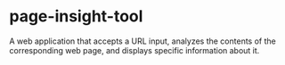 # page-insight-tool
A web application that accepts a URL input, analyzes the contents of the corresponding web page, and displays specific information about it.
